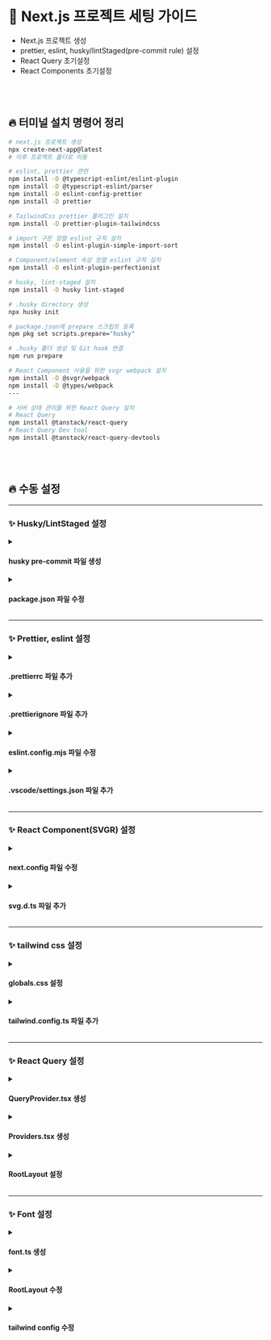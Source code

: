 # 📜 Next.js 프로젝트 세팅 가이드

- Next.js 프로젝트 생성
- prettier, eslint, husky/lintStaged(pre-commit rule) 설정
- React Query 초기설정
- React Components 초기설정

<br></br>

## 🔥 터미널 설치 명령어 정리

```Bash
# next.js 프로젝트 생성
npx create-next-app@latest
# 이후 프로젝트 폴더로 이동

# eslint, prettier 관련
npm install -D @typescript-eslint/eslint-plugin
npm install -D @typescript-eslint/parser
npm install -D eslint-config-prettier
npm install -D prettier

# TailwindCss prettier 플러그인 설치
npm install -D prettier-plugin-tailwindcss

# import 구문 정렬 eslint 규칙 설치
npm install -D eslint-plugin-simple-import-sort

# Component/element 속성 정렬 eslint 규칙 설치
npm install -D eslint-plugin-perfectionist

# husky, lint-staged 설치
npm install -D husky lint-staged

# .husky directory 생성
npx husky init

# package.json에 prepare 스크립트 등록
npm pkg set scripts.prepare="husky"

# .husky 폴더 생성 및 Git hook 연결
npm run prepare

# React Component 사용을 위한 svgr webpack 설치
npm install -D @svgr/webpack
npm install -D @types/webpack
---

# 서버 상태 관리를 위한 React Query 설치
# React Query
npm install @tanstack/react-query
# React Query Dev tool
npm install @tanstack/react-query-devtools
```

<br></br>

## 🔥 수동 설정

---

### ✨ Husky/LintStaged 설정

<details>
  <summary><h4>husky pre-commit 파일 생성</h4></summary>
  
  ```jsx
  // .husky/pre-commit 파일 생성
  #!/bin/sh
  npx lint-staged
  ```
</details>

<details>
  <summary><h4>package.json 파일 수정</h4></summary>

  ```json
  // package.json에 아래 내용 추가
  // pre-commit 시 eslint, prettier를 실행
    "lint-staged": {
      "**/*.{js,jsx,ts,tsx}": [
        "eslint --fix",
        "prettier --write"
      ],
      "**/*.{json,css,scss,md,yml,yaml}": [
        "prettier --write"
      ]
    },
  ```
  
</details>

---

### ✨ Prettier, eslint 설정

<details>
  <summary><h4>.prettierrc 파일 추가</h4></summary>

  ```json
  // 프로젝트 최상단 경로에 .prettierrc 파일 생성
  
  {
    "tabWidth": 2,
    "semi": true,
    "singleQuote": true,
    "jsxSingleQuote": true,
    "printWidth": 100,
  	"bracketSpacing": true,
  	"arrowParens": "always",
  	"proseWrap": "preserve",
  	"trailingComma": "all",
    "plugins": ["prettier-plugin-tailwindcss"],
    "tailwindFunctions": ["clsx", "cn", "classNames", "tw"]
  }
  ```
  
</details>

<details>
  <summary><h4>.prettierignore 파일 추가</h4></summary>

  ```bash
  # 프로젝트 최상단 경로에 .prettierignore 파일 생성
  
  # 빌드 결과물
  dist
  build
  coverage
  
  # 패키지 관리
  node_modules
  package-lock.json
  yarn.lock
  pnpm-lock.yaml
  
  # 설정 파일
  *.log
  
  # 정적 파일
  public
  
  # 환경 파일
  .env
  .env.*
  
  # 기타 무시할 항목
  *.min.js
  *.snap
  ```

</details>

<details>
  <summary><h4>eslint.config.mjs 파일 수정</h4></summary>
  - 2025.10.03: import 정렬 구문 추가
  - 2025.10.05: JSX 정렬 구문 추가
  
  ```jsx
// eslint.config.mjs에 규칙 추가
import { FlatCompat } from '@eslint/eslintrc';
import perfectionist from 'eslint-plugin-perfectionist';
import simpleImportSort from 'eslint-plugin-simple-import-sort';
import { dirname } from 'path';
import { fileURLToPath } from 'url';

const __filename = fileURLToPath(import.meta.url);
const __dirname = dirname(__filename);

const compat = new FlatCompat({
  baseDirectory: __dirname,
});

const eslintConfig = [
  ...compat.extends('next/core-web-vitals', 'next/typescript'),
  {
    ignores: ['node_modules/**', '.next/**', 'out/**', 'build/**', 'next-env.d.ts'],
  },
  {
    plugins: {
      'simple-import-sort': simpleImportSort,
      perfectionist: perfectionist,
    },
    rules: {
      'no-unused-vars': 'off', // JS용 기본 비활성화
      // export 정렬
      'simple-import-sort/exports': 'warn',
      // import 정렬
      'simple-import-sort/imports': [
        'warn',
        {
          groups: [
            // CSS imports
            ['\\.css$'],
            // Next.js (일반 import)
            ['^next(?!.*type)'],
            // Next.js (type import)
            ['^next.*\\u0000$'],
            // React (일반 import)
            ['^react(?!.*type)'],
            // React (type import)
            ['^react.*\\u0000$'],
            // 서드파티 (외부 라이브러리)
            ['^@?\\w'],
            // 로컬 파일 (@/ 경로)
            ['^@/'],
            // 상대 경로
            ['^\\.'],
          ],
        },
      ],
      // JSX 속성 정렬
      'perfectionist/sort-jsx-props': [
        'warn',
        {
          type: 'alphabetical',
          order: 'asc',
          groups: ['key', 'ref', 'id', 'className', 'style', 'unknown', 'callback'],
          customGroups: {
            key: 'key',
            ref: 'ref',
            id: 'id',
            className: 'className',
            style: 'style',
            callback: '^on[A-Z].*',
          },
        },
      ],
      '@typescript-eslint/no-unused-vars': [
        'error',
        { argsIgnorePattern: '^_', varsIgnorePattern: '^_' },
      ],
    },
  },
];

export default eslintConfig;

  ```
  
</details>

<details>
  <summary><h4>.vscode/settings.json 파일 추가</h4></summary>

  ```json
  // 프로젝트 최상단 경로에 .vscode/settings.json 파일 추가
  {
    "editor.formatOnSave": true,
    "editor.defaultFormatter": "esbenp.prettier-vscode",
    "editor.codeActionsOnSave": {
      "source.fixAll.eslint": "explicit"
    }
  }
  
  ```
  
</details>

---

### ✨ React Component(SVGR) 설정

<details>
  <summary><h4>next.config 파일 수정</h4></summary>

  `next.config.ts`와 `next.config.js` 중 택1
  ```ts
  // next.config.ts
  import type { NextConfig } from 'next';
  import type { Configuration as WebpackConfig } from 'webpack';
  
  const nextConfig: NextConfig = {
    images: {
      //이미지 경로는 사양에 맞게 수정하여 적용
      remotePatterns: [
        {
          protocol: 'https',
          hostname: 'sprint-fe-project.s3.ap-northeast-2.amazonaws.com',
          port: '',
          pathname: '/**',
        },
      ],
      //imagesSizes, deviceSizes는 기본 설정
      imageSizes: [16, 32, 48, 64, 96, 128, 256, 384],
      deviceSizes: [640, 750, 828, 1080, 1200, 1920, 2048, 3840],
    },
    webpack(config: WebpackConfig) {
      config.module?.rules?.push({
        test: /\.svg$/,
        use: ['@svgr/webpack'],
      });
  
      return config;
    },
  };
  
  export default nextConfig;

  ```
  ```js
  // next.config.js
  const nextConfig = {
    images: {
      //이미지 경로는 사양에 맞게 수정하여 적용
      remotePatterns: [
        {
          protocol: 'https',
          hostname: 'sprint-fe-project.s3.ap-northeast-2.amazonaws.com',
          port: '',
          pathname: '/**',
        },
      ],
      //imagesSizes, deviceSizes는 기본 설정
      imageSizes: [16, 32, 48, 64, 96, 128, 256, 384],
      deviceSizes: [640, 750, 828, 1080, 1200, 1920, 2048, 3840],
    },
    webpack(config) {
      config.module?.rules?.push({
        test: /\.svg$/,
        use: ['@svgr/webpack'],
      });
  
      return config;
    },
  };
  
  export default nextConfig;

  ```
</details>

<details>
  <summary><h4>svg.d.ts 파일 추가</h4></summary>

  ```tsx
  // 프로젝트 최상단 경로에 svg.d.ts 파일 생성
  declare module '*.svg' {
    import React from 'react';
    export const ReactComponent: React.FC<React.SVGProps<SVGSVGElement>>;
    const src: string;
    export default src;
  }
  // 이 선언을 통해 SVG 파일을 React 컴포넌트로 사용할 수 있음
  // { ReactComponent as EyeOpenedIcon } 와 같이 임포트 가능 ( default import도 가능)
  ```

</details>

---

### ✨ tailwind css 설정

<details>
  <summary><h4>globals.css 설정</h4></summary>

  (tailwind v4 ~) tailwind.config.ts 사용할 경우 globals.css 파일 상단에 config import 구문 추가

  ```css
  //globals.css
  @import 'tailwindcss';
  @config '../../tailwind.config.ts'; // 이부분
  
  :root {
    --background: #ffffff;
    --foreground: #171717;
  }
  
  @theme inline {
    --color-background: var(--background);
    --color-foreground: var(--foreground);
    --font-sans: var(--font-geist-sans);
    --font-mono: var(--font-geist-mono);
  }
  
  @media (prefers-color-scheme: dark) {
    :root {
      --background: #0a0a0a;
      --foreground: #ededed;
    }
  }
  
  body {
    background: var(--background);
    color: var(--foreground);
    font-family: Arial, Helvetica, sans-serif;
  }
  ```
</details>

<details>
  <summary><h4>tailwind.config.ts 파일 추가</h4></summary>
  - 예시 템플릿 파일

  `/tailwind.config.ts`
  ```ts
  import { type Config } from 'tailwindcss';
  
  const config: Config = {
    content: ['./src/**/*.{js,ts,jsx,tsx}', './src/**/*.svg', './styles//*.{css,scss}'],
    theme: {
      extend: {
        colors: {
          white: '#ffffff',
          black: '#000000',
          'primary': {
            100: '#fffcf2',
            200: '#ffe59e',
          },
        fontFamily: {
          primary: ['var(--font-primary)'],
        },
  
        fontSize: {
          h1: ['32px', { lineHeight: '39px', fontWeight: 'normal' }],
        },
      },
    },
    plugins: [],
  };
  
  export default config;

  ```
  
</details>

---

### ✨ React Query 설정

<details>
  <summary><h4>QueryProvider.tsx 생성</h4></summary>

  RootLayout에서는 QueryClientProvider 삽입 및 useState 선언이 불가하므로 provider를 따로 만들어서 RootLayout에 주입
  > 참고자료: https://tanstack.com/query/latest/docs/framework/react/guides/advanced-ssr

  `src/providers/QueryProvider.tsx`
  ```tsx
  'use client';
  import { QueryClientProvider } from '@tanstack/react-query';
  import { ReactQueryDevtools } from '@tanstack/react-query-devtools';
  
  import { getQueryClient } from '@/lib/queryClient';
  
  interface Props {
    children: React.ReactNode;
  }
  
  export const QueryProvider = ({ children }: Props) => {
    const queryClient = getQueryClient();
  
    return (
      <QueryClientProvider client={queryClient}>
        {children}
        <ReactQueryDevtools initialIsOpen={false} />
      </QueryClientProvider>
    );
  };
  ```
</details>

<details>
  <summary><h4>Providers.tsx 생성</h4></summary>


`src/app/Providers.tsx`
```tsx
'use client';
import { QueryProvider } from '@/providers/QueryProvider';

interface Props {
  children: React.ReactNode;
}

export const Providers = ({ children }: Props) => {
  return <QueryProvider>{children}</QueryProvider>;
};

```

</details>

<details>
  <summary><h4>RootLayout 설정</h4></summary>

  (tailwind v4 ~) tailwind.config.ts 사용할 경우 globals.css 파일 최상단에 아래 구문 추가

  `/app/layout.tsx`
  ```css
  //layout.tsx
  import { Providers } from './providers';
  ...

  export default function RootLayout({
    children,
  }: Readonly<{
    children: React.ReactNode;
  }>) {
    return (
      <html lang="ko">
        <body>
          <Providers>{children}</Providers> // 여기에 주입
        </body>
      </html>
    );
  }
  ```
</details>

---
### ✨ Font 설정

<details>
  <summary><h4>font.ts 생성</h4></summary>

- 폰트 저장: `src/assets/fonts/`

`src/app/font.ts` - variable font일 경우
```ts
export const primary = localFont({
  src: '../assets/fonts/PretendardVariable.woff2',
  variable: '--font-pretendard',
  display: 'swap',
});
```

`src/app/font.ts` - static font일 경우
```ts
import localFont from 'next/font/local';

export const primary = localFont({
  src: [
    {
      path: '../assets/fonts/Pretendard-Thin.subset.woff2',
      weight: '100',
    },
    {
      path: '../assets/fonts/Pretendard-ExtraLight.subset.woff2',
      weight: '200',
    },
    {
      path: '../assets/fonts/Pretendard-Light.subset.woff2',
      weight: '300',
    },
    {
      path: '../assets/fonts/Pretendard-Regular.subset.woff2',
      weight: '400',
    },
    {
      path: '../assets/fonts/Pretendard-Medium.subset.woff2',
      weight: '500',
    },
    {
      path: '../assets/fonts/Pretendard-SemiBold.subset.woff2',
      weight: '600',
    },
    {
      path: '../assets/fonts/Pretendard-Bold.subset.woff2',
      weight: '700',
    },
    {
      path: '../assets/fonts/Pretendard-ExtraBold.subset.woff2',
      weight: '800',
    },
    {
      path: '../assets/fonts/Pretendard-Black.subset.woff2',
      weight: '900',
    },
  ],
  variable: '--font-pretendard',
  display: 'swap',
});

```

</details>

<details>
  <summary><h4>RootLayout 수정</h4></summary>

  primary font를 body className에 지정
  - className: 해당 폰트를 요소에 직접 적용 (즉시 사용)
  - variable: CSS 변수만 생성 (필요할 때 선택적으로 사용)
```tsx
  ...
  <body
    className={`${primary.className} ${geistSans.variable} ${geistMono.variable} antialiased`}
  >
  ...
```
  
</details>

<details>
  <summary><h4>tailwind config 수정</h4></summary>
  
  ```ts
  fontFamily: {
    primary: ['var(--font-primary)'],
  },
  ```

</details>
